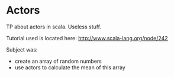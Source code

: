 Actors
======

TP about actors in scala. Useless stuff.

Tutorial used is located here: http://www.scala-lang.org/node/242

Subject was:

- create an array of random numbers
- use actors to calculate the mean of this array
